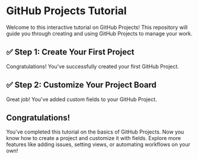 # GitHub Projects Tutorial

Welcome to this interactive tutorial on GitHub Projects! This repository will guide you through creating and using GitHub Projects to manage your work.

## ✅ Step 1: Create Your First Project
Congratulations! You've successfully created your first GitHub Project.

## ✅ Step 2: Customize Your Project Board
Great job! You've added custom fields to your GitHub Project.

## Congratulations!
You've completed this tutorial on the basics of GitHub Projects. Now you know how to create a project and customize it with fields. Explore more features like adding issues, setting views, or automating workflows on your own!

<!-- STEP: 3 -->